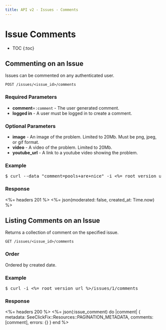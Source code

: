 ```yaml
---
title: API v2 - Issues - Comments
---
```


# Issue Comments

* TOC
{:toc}

## Commenting on an Issue

Issues can be commented on any authenticated user.

    POST /issues/<issue_id>/comments

### Required Parameters

* **comment**=`:comment` - The user generated comment.
* **logged in** - A user must be logged in to create a comment.

### Optional Parameters

* **image** - An image of the problem. Limited to 20Mb. Must be png, jpeg, or gif format.
* **video** - A video of the problem. Limited to 20Mb.
* **youtube_url** - A link to a youtube video showing the problem.

### Example

<pre class="terminal">
$ curl --data "comment=pools+are+nice" -i <%= root_version_url %>/issues/1/comments
</pre>

### Response

<%= headers 201 %>
<%= json(moderated: false, created_at: Time.now) %>

## Listing Comments on an Issue

Returns a collection of comment on the specified issue.

    GET /issues/<issue_id>/comments

### Order

Ordered by created date.

### Example

<pre class="terminal">
$ curl -i <%= root_version_url %>/issues/1/comments
</pre>


### Response

<%= headers 200 %>
<%=
  json(:issue_comment) do |comment|
    { metadata: SeeClickFix::Resources::PAGINATION_METADATA,
      comments: [comment],
      errors: {}
    }
  end
%>
